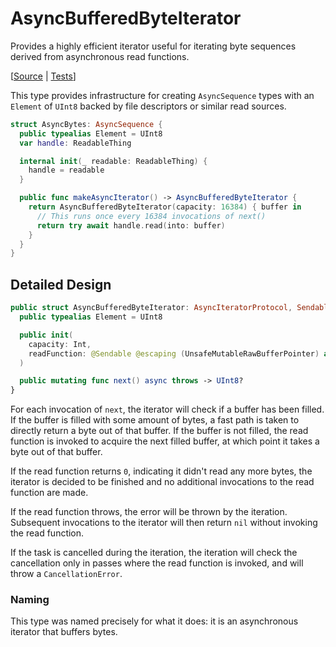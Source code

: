 # AsyncBufferedByteIterator

Provides a highly efficient iterator useful for iterating byte sequences derived from asynchronous read functions.

[[Source](https://github.com/apple/swift-async-algorithms/blob/main/Sources/AsyncAlgorithms/AsyncBufferedByteIterator.swift) | 
[Tests](https://github.com/apple/swift-async-algorithms/blob/main/Tests/AsyncAlgorithmsTests/TestBufferedByteIterator.swift)]

This type provides infrastructure for creating `AsyncSequence` types with an `Element` of `UInt8` backed by file descriptors or similar read sources.

```swift
struct AsyncBytes: AsyncSequence {
  public typealias Element = UInt8
  var handle: ReadableThing

  internal init(_ readable: ReadableThing) {
    handle = readable
  }

  public func makeAsyncIterator() -> AsyncBufferedByteIterator {
    return AsyncBufferedByteIterator(capacity: 16384) { buffer in
      // This runs once every 16384 invocations of next()
      return try await handle.read(into: buffer)
    }
  }
}
```

## Detailed Design

```swift
public struct AsyncBufferedByteIterator: AsyncIteratorProtocol, Sendable {
  public typealias Element = UInt8

  public init(
    capacity: Int,
    readFunction: @Sendable @escaping (UnsafeMutableRawBufferPointer) async throws -> Int
  )

  public mutating func next() async throws -> UInt8?
}
```

For each invocation of `next`, the iterator will check if a buffer has been filled. If the buffer is filled with some amount of bytes, a fast path is taken to directly return a byte out of that buffer. If the buffer is not filled, the read function is invoked to acquire the next filled buffer, at which point it takes a byte out of that buffer.

If the read function returns `0`, indicating it didn't read any more bytes, the iterator is decided to be finished and no additional invocations to the read function are made.

If the read function throws, the error will be thrown by the iteration. Subsequent invocations to the iterator will then return `nil` without invoking the read function.

If the task is cancelled during the iteration, the iteration will check the cancellation only in passes where the read function is invoked, and will throw a `CancellationError`.

### Naming

This type was named precisely for what it does: it is an asynchronous iterator that buffers bytes. 

